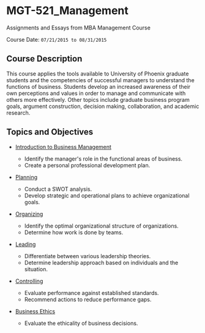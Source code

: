 # MGT-521_Management

Assignments and Essays from MBA Management Course

Course Date: `07/21/2015 to 08/31/2015`

## Course Description

This course applies the tools available to University of Phoenix graduate students and the competencies of successful managers to understand the functions of business. Students develop an increased awareness of their own perceptions and values in order to manage and communicate with others more effectively. Other topics include graduate business program goals, argument construction, decision making, collaboration, and academic research.

## Topics and Objectives

- [Introduction to Business Management](Week1_Intro_to_Business_Management)
  - Identify the manager's role in the functional areas of business.
  - Create a personal professional development plan.

- [Planning](Week2_Planning)
  - Conduct a SWOT analysis.
  - Develop strategic and operational plans to achieve organizational goals.

- [Organizing](Week3_Organizing)
  - Identify the optimal organizational structure of organizations.
  - Determine how work is done by teams.

- [Leading](Week4_Leading)
  - Differentiate between various leadership theories.
  - Determine leadership approach based on individuals and the situation.

- [Controlling](Week5_Controlling)
  - Evaluate performance against established standards.
  - Recommend actions to reduce performance gaps.

- [Business Ethics](Wee6_Ethics)
  - Evaluate the ethicality of business decisions.
